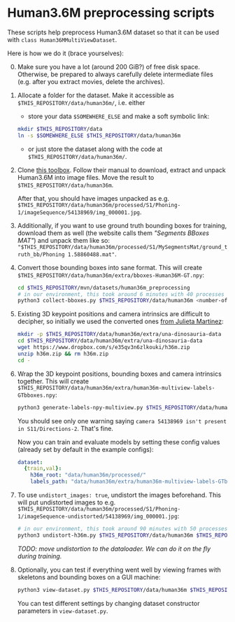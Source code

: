 Human3.6M preprocessing scripts
=======

These scripts help preprocess Human3.6M dataset so that it can be used with `class Human36MMultiViewDataset`.

Here is how we do it (brace yourselves):

0. Make sure you have a lot (around 200 GiB?) of free disk space. Otherwise, be prepared to always carefully delete intermediate files (e.g. after you extract movies, delete the archives).

1. Allocate a folder for the dataset. Make it accessible as `$THIS_REPOSITORY/data/human36m/`, i.e. either

    * store your data `$SOMEWHERE_ELSE` and make a soft symbolic link:
    ```bash
    mkdir $THIS_REPOSITORY/data
    ln -s $SOMEWHERE_ELSE $THIS_REPOSITORY/data/human36m
    ```
    * or just store the dataset along with the code at `$THIS_REPOSITORY/data/human36m/`.

1. Clone [this toolbox](https://github.com/anibali/h36m-fetch). Follow their manual to download, extract and unpack Human3.6M into image files. Move the result to `$THIS_REPOSITORY/data/human36m`.

    After that, you should have images unpacked as e.g. `$THIS_REPOSITORY/data/human36m/processed/S1/Phoning-1/imageSequence/54138969/img_000001.jpg`.

2. Additionally, if you want to use ground truth bounding boxes for training, download them as well (the website calls them *"Segments BBoxes MAT"*) and unpack them like so: `"$THIS_REPOSITORY/data/human36m/processed/S1/MySegmentsMat/ground_truth_bb/Phoning 1.58860488.mat"`.

3. Convert those bounding boxes into sane format. This will create `$THIS_REPOSITORY/data/human36m/extra/bboxes-Human36M-GT.npy`:

    ```bash
    cd $THIS_REPOSITORY/mvn/datasets/human36m_preprocessing
    # in our environment, this took around 6 minutes with 40 processes
    python3 collect-bboxes.py $THIS_REPOSITORY/data/human36m <number-of-parallel-processes>
    ```

4. Existing 3D keypoint positions and camera intrinsics are difficult to decipher, so initially we used the converted ones [from Julieta Martinez](https://github.com/una-dinosauria/3d-pose-baseline/):

    ```bash
    mkdir -p $THIS_REPOSITORY/data/human36m/extra/una-dinosauria-data
    cd $THIS_REPOSITORY/data/human36m/extra/una-dinosauria-data
    wget https://www.dropbox.com/s/e35qv3n6zlkouki/h36m.zip
    unzip h36m.zip && rm h36m.zip
    cd -
    ```

5. Wrap the 3D keypoint positions, bounding boxes and camera intrinsics together. This will create `$THIS_REPOSITORY/data/human36m/extra/human36m-multiview-labels-GTbboxes.npy`:

    ```bash
    python3 generate-labels-npy-multiview.py $THIS_REPOSITORY/data/human36m $THIS_REPOSITORY/data/human36m/extra/una-dinosauria-data/h36m $THIS_REPOSITORY/data/human36m/extra/bboxes-Human36M-GT.npy
    ```

    You should see only one warning saying `camera 54138969 isn't present in S11/Directions-2`. That's fine.

    Now you can train and evaluate models by setting these config values (already set by default in the example configs):

    ```yaml
    dataset:
      {train,val}:
        h36m_root: "data/human36m/processed/"
        labels_path: "data/human36m/extra/human36m-multiview-labels-GTbboxes.npy"
    ```

6. To use `undistort_images: true`, undistort the images beforehand. This will put undistorted images to e.g. `$THIS_REPOSITORY/data/human36m/processed/S1/Phoning-1/imageSequence-undistorted/54138969/img_000001.jpg`:

    ```bash
    # in our environment, this took around 90 minutes with 50 processes
    python3 undistort-h36m.py $THIS_REPOSITORY/data/human36m $THIS_REPOSITORY/data/human36m/extra/human36m-multiview-labels-GTbboxes.npy <number-of-parallel-processes>`
    ```

    *TODO: move undistortion to the dataloader. We can do it on the fly during training.*

7. Optionally, you can test if everything went well by viewing frames with skeletons and bounding boxes on a GUI machine:

    ```bash
    python3 view-dataset.py $THIS_REPOSITORY/data/human36m $THIS_REPOSITORY/data/human36m/extra/human36m-multiview-labels-GTbboxes.npy [<start-sample-number> [<samples-per-step>]]`
    ```

    You can test different settings by changing dataset constructor parameters in `view-dataset.py`.
